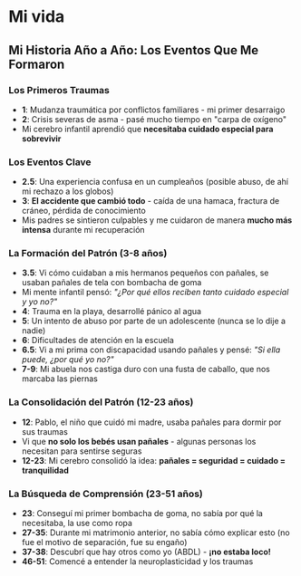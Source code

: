 # Mi vida

## Mi Historia Año a Año: Los Eventos Que Me Formaron

<!--<SideImageDrawerText 
  fullImage="/images/mapa.jpg" 
  triggerText="Ver mapa detallado" 
/>-->

### **Los Primeros Traumas**
- **1**: Mudanza traumática por conflictos familiares - mi primer desarraigo
- **2**: Crisis severas de asma - pasé mucho tiempo en "carpa de oxígeno"
- Mi cerebro infantil aprendió que **necesitaba cuidado especial para sobrevivir**

### **Los Eventos Clave**
- **2.5**: Una experiencia confusa en un cumpleaños (posible abuso, de ahí mi rechazo a los globos)
- **3**: **El accidente que cambió todo** - caída de una hamaca, fractura de cráneo, pérdida de conocimiento
- Mis padres se sintieron culpables y me cuidaron de manera **mucho más intensa** durante mi recuperación

### **La Formación del Patrón (3-8 años)**
- **3.5**: Vi cómo cuidaban a mis hermanos pequeños con pañales, <SideImageDrawerText 
  fullImage="/InnerSight/bdg.gif" triggerText="antes"/> se usaban pañales de tela con bombacha de goma
- Mi mente infantil pensó: *"¿Por qué ellos reciben tanto cuidado especial y yo no?"*
- **4**: Trauma en la playa, desarrollé pánico al agua
- **5**: Un intento de abuso por parte de un adolescente (nunca se lo dije a nadie)
- **6**: Dificultades de atención en la escuela
- **6.5**: Vi a mi prima con discapacidad usando pañales y pensé: *"Si ella puede, ¿por qué yo no?"*
- **7-9**: Mi abuela nos castiga duro con una fusta de caballo, que nos marcaba las piernas

### **La Consolidación del Patrón (12-23 años)**
- **12**: Pablo, el niño que cuidó mi madre, usaba pañales para dormir por sus traumas
- Vi que **no solo los bebés usan pañales** - algunas personas los necesitan para sentirse seguras
- **12-23**: Mi cerebro consolidó la idea: **pañales = seguridad = cuidado = tranquilidad**

### **La Búsqueda de Comprensión (23-51 años)**
- **23**: Conseguí mi primer bombacha de goma, no sabía por qué la necesitaba, la use como ropa <SideVideoDrawerText videoSrc="/InnerSight/bdg2.mp4" triggerText="interior" />
- **27-35**: Durante mi matrimonio anterior, no sabía cómo explicar esto (no fue el motivo de separación, fue su engaño)
- **37-38**: Descubrí que hay otros como yo (ABDL) - **¡no estaba loco!**
- **46-51**: Comencé a entender la neuroplasticidad y los traumas

<!--
Consulta la <SideWebPageDrawerText pageUrl="cartaabare" triggerText="carta" /> para más detalles.
Consulta la <SideWebPageDrawerText pageUrl="https://es.wikipedia.org/wiki/Wikipedia:Portada" triggerText="Wipipedia" :external="true"  /> para más detalles.
<SideWebPageDrawerText pageUrl="/guide/" triggerText="Ver guía" />
-->